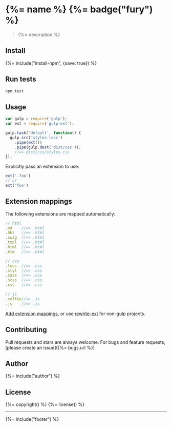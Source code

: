 # {%= name %} {%= badge("fury") %}

> {%= description %}

## Install
{%= include("install-npm", {save: true}) %}

## Run tests

```bash
npm test
```

## Usage

```js
var gulp = require('gulp');
var ext = require('gulp-ext');

gulp.task('default', function() {
  gulp.src('styles.less')
    .pipe(ext())
    .pipe(gulp.dest('dist/css'));
    //=> dist/css/styles.css
});
```

Explicitly pass an extension to use:

```js
ext('.foo')
// or
ext('foo')
```

## Extension mappings

The following extensions are mapped automatically:

```js
// html
.md    //=> .html
.hbs   //=> .html
.swig  //=> .html
.tmpl  //=> .html
.html  //=> .html
.htm   //=> .html

// css
.less  //=> .css
.styl  //=> .css
.sass  //=> .css
.scss  //=> .css
.css   //=> .css

// js
.coffee//=> .js
.js    //=> .js
```

[Add extension mappings](https://github.com/jonschlinkert/ext-map), or use [rewrite-ext](https://github.com/jonschlinkert/rewrite-ext) for non-gulp projects.

## Contributing
Pull requests and stars are always welcome. For bugs and feature requests, [please create an issue]({%= bugs.url %})

## Author
{%= include("author") %}

## License
{%= copyright() %}
{%= license() %}

***

{%= include("footer") %}